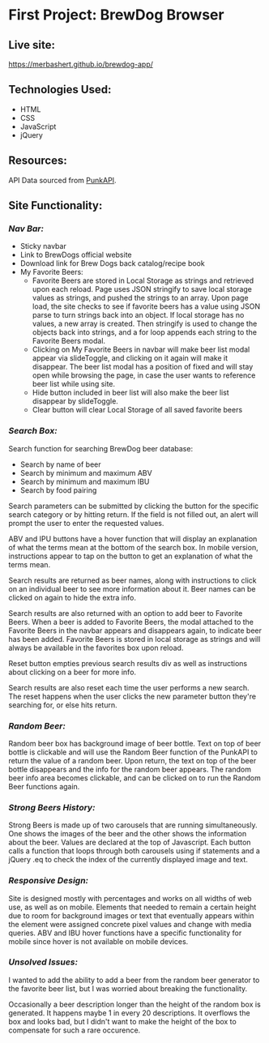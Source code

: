 # First Project: BrewDog Browser

## **Live site:**
https://merbashert.github.io/brewdog-app/

## **Technologies Used:**
- HTML
- CSS
- JavaScript
- jQuery

## **Resources:**

API Data sourced from [PunkAPI](https://punkapi.com/).

## **Site Functionality:**

### *Nav Bar:*
- Sticky navbar
- Link to BrewDogs official website
- Download link for Brew Dogs back catalog/recipe book
- My Favorite Beers: 
	- Favorite Beers are stored in Local Storage as strings and retrieved upon each reload.  Page uses JSON stringify to save local storage values as strings, and pushed the strings to an array.  Upon page load, the site checks to see if favorite beers has a value using JSON parse to turn strings back into an object.  If local storage has no values, a new array is created.  Then stringify is used to change the objects back into strings, and a for loop appends each string to the Favorite Beers modal. 
	- Clicking on My Favorite Beers in navbar will make beer list modal appear via slideToggle, and clicking on it again will make it disappear.  The beer list modal has a position of fixed and will stay open while browsing the page, in case the user wants to reference beer list while using site.  
	- Hide button included in beer list will also make the beer list disappear by slideToggle.
	- Clear button will clear Local Storage of all saved favorite beers


### *Search Box:*
Search function for searching BrewDog beer database:
  - Search by name of beer
  - Search by minimum and maximum ABV
  - Search by minimum and maximum IBU
  - Search by food pairing

Search parameters can be submitted by clicking the button for the specific search category or by hitting return.  If the field is not filled out, an alert will prompt the user to enter the requested values.  

ABV and IPU buttons have a hover function that will display an explanation of what the terms mean at the bottom of the search box.  In mobile version, instructions appear to tap on the button to get an explanation of what the terms mean.

Search results are returned as beer names, along with instructions to click on an individual beer to see more information about it.   Beer names can be clicked on again to hide the extra info.  

Search results are also returned with an option to add beer to Favorite Beers.  When a beer is added to Favorite Beers, the modal attached to the Favorite Beers in the navbar appears and disappears again, to indicate beer has been added.  Favorite Beers is stored in local storage as strings and will always be available in the favorites box upon reload.   

Reset button empties previous search results div as well as instructions about clicking on a beer for more info.

Search results are also reset each time the user performs a new search.  The reset happens when the user clicks the new parameter button they're searching for, or else hits return.


### *Random Beer:*
Random beer box has background image of beer bottle.  Text on top of beer bottle is clickable and will use the Random Beer function of the PunkAPI to return the value of a random beer.  Upon return, the text on top of the beer bottle disappears and the info for the random beer appears.  The random beer info area becomes clickable, and can be clicked on to run the Random Beer functions again.


### *Strong Beers History:*
Strong Beers is made up of two carousels that are running simultaneously.  One shows the images of the beer and the other shows the information about the beer. Values are declared at the top of Javascript.  Each button calls a function that loops through both carousels using if statements and a jQuery .eq to check the index of the currently displayed image and text.  


### *Responsive Design:*
Site is designed mostly with percentages and works on all widths of web use, as well as on mobile.  Elements that needed to remain a certain height due to room for background images or text that eventually appears within the element were assigned concrete pixel values and change with media queries.  ABV and IBU hover functions have a specific functionality for mobile since hover is not available on mobile devices.

### *Unsolved Issues:*
I wanted to add the ability to add a beer from the random beer generator to the favorite beer list, but I was worried about breaking the functionality.

Occasionally a beer description longer than the height of the random box is generated.  It happens maybe 1 in every 20 descriptions.  It overflows the box and looks bad, but I didn't want to make the height of the box to compensate for such a rare occurence. 
